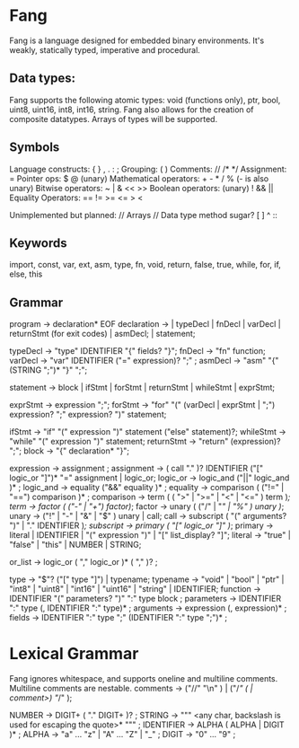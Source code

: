 # Fang
Fang is a language designed for embedded binary environments.
It's weakly, statically typed, imperative and procedural.

## Data types:
Fang supports the following atomic types: void (functions only), ptr, bool, uint8, uint16, int8, int16, string.
Fang also allows for the creation of composite datatypes.
Arrays of types will be supported.

## Symbols
Language constructs: { } , . : ;
Grouping: ( )
Comments: // /* */
Assignment: =
Pointer ops: $ @ (unary)
Mathematical operators: + - * / %  (- is also unary)
Bitwise operators: ~ | & << >>
Boolean operators: (unary) ! && ||
Equality Operators: == != >= <= > <

Unimplemented but planned: 
// Arrays
// Data type method sugar?
[ ] ^ ::

## Keywords
import, const, var, ext, asm, type, fn, void, 
return, false, true, while, for, if, else, this

## Grammar

program -> declaration* EOF
declaration -> 
  | typeDecl 
  | fnDecl 
  | varDecl 
  | returnStmt (for exit codes) 
  | asmDecl;
  | statement;

typeDecl -> "type" IDENTIFIER "{" fields? "}";
fnDecl -> "fn" function;
varDecl -> "var" IDENTIFIER ("=" expression)? ";" ;
asmDecl -> "asm" "{" (STRING ";")* "}" ";";

statement  -> block
            | ifStmt
            | forStmt
            | returnStmt
            | whileStmt
            | exprStmt;

exprStmt   -> expression ";";
forStmt    -> "for" "(" 
              (varDecl | exprStmt | ";")
              expression? ";"
              expression? ")" statement;

ifStmt     -> "if" "(" expression ")" statement ("else" statement)?;
whileStmt  -> "while" "(" expression ")" statement;
returnStmt -> "return" (expression)? ";";
block      -> "{" declaration* "}";

expression -> assignment ;
assignment -> ( call "." )? IDENTIFIER ("[" logic_or "]")* "=" assignment | logic_or;
logic_or   -> logic_and ("||" logic_and )* ;
logic_and  -> equality ("&&" equality )* ;
equality   -> comparison ( ("!=" | "==") comparison )* ;
comparison -> term ( ( ">" | ">=" | "<" | "<=" ) term )*;
term       -> factor ( ("-" | "+") factor)*;
factor     -> unary ( ("/" | "*" | "%" ) unary )*;
unary      -> ("!" | "-" | "&" | "$" ) unary | call;
call       -> subscript ( "(" arguments? ")" | "." IDENTIFIER )*;
subscript  -> primary ( "[" logic_or "]" )*; 
primary    -> literal | IDENTIFIER | "(" expression ")" | "[" list_display? "]";
literal    -> "true" | "false" | "this" | NUMBER | STRING;  

or_list -> logic_or ( "," logic_or )* ( "," )? ;

type       -> "$"? ("[" type "]") | typename;
typename   -> "void" | "bool" | "ptr" | "int8" | "uint8" | "int16" | "uint16" | "string" | IDENTIFIER; 
function   -> IDENTIFIER "(" parameters? ")" ":" type block ;
parameters -> IDENTIFIER ":" type (, IDENTIFIER ":" type)* ;
arguments  -> expression (, expression)* ;
fields     -> IDENTIFIER ":" type ";" (IDENTIFIER ":" type ";")* ;

# Lexical Grammar
Fang ignores whitespace, and supports oneline and multiline comments. Multiline comments are nestable.
comments -> ("//" <any char> "\n" ) | ("/*" (<any char> | comment>) "*/" );

NUMBER     -> DIGIT+ ( "." DIGIT+ )? ;
STRING     -> "\"" <any char, backslash is used for escaping the quote>* "\"" ;
IDENTIFIER -> ALPHA ( ALPHA | DIGIT )* ;
ALPHA      -> "a" ... "z" | "A" ... "Z" | "_" ;
DIGIT      -> "0" ... "9" ;
